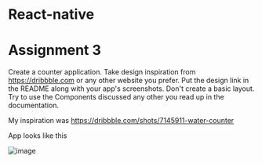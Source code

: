 # React-native

# Assignment 3

Create a counter application. Take design inspiration from https://dribbble.com or any other website you prefer. Put the design link in the README along with your app's screenshots. Don't create a basic layout. Try to use the Components discussed any other you read up in the documentation.

My inspiration was https://dribbble.com/shots/7145911-water-counter

App looks like this


![image](https://user-images.githubusercontent.com/79279569/168048029-107a78ec-c826-49c9-a451-0af21925827c.png)
